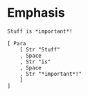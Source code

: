 # Emphasis

``` {#input}
Stuff is *important*!
```

``` {#output}
[ Para
    [ Str "Stuff"
    , Space
    , Str "is"
    , Space
    , Str "*important*!"
    ]
]
```
